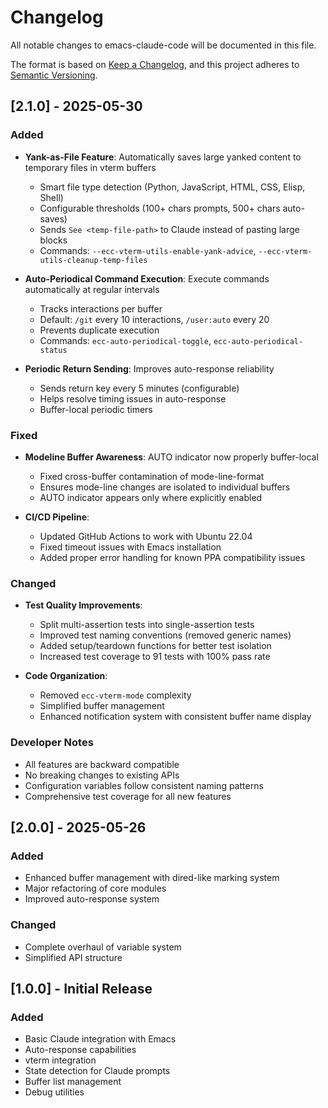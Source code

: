 # Changelog

All notable changes to emacs-claude-code will be documented in this file.

The format is based on [Keep a Changelog](https://keepachangelog.com/en/1.0.0/),
and this project adheres to [Semantic Versioning](https://semver.org/spec/v2.0.0.html).

## [2.1.0] - 2025-05-30

### Added
- **Yank-as-File Feature**: Automatically saves large yanked content to temporary files in vterm buffers
  - Smart file type detection (Python, JavaScript, HTML, CSS, Elisp, Shell)
  - Configurable thresholds (100+ chars prompts, 500+ chars auto-saves)
  - Sends `See <temp-file-path>` to Claude instead of pasting large blocks
  - Commands: `--ecc-vterm-utils-enable-yank-advice`, `--ecc-vterm-utils-cleanup-temp-files`
  
- **Auto-Periodical Command Execution**: Execute commands automatically at regular intervals
  - Tracks interactions per buffer
  - Default: `/git` every 10 interactions, `/user:auto` every 20
  - Prevents duplicate execution
  - Commands: `ecc-auto-periodical-toggle`, `ecc-auto-periodical-status`
  
- **Periodic Return Sending**: Improves auto-response reliability
  - Sends return key every 5 minutes (configurable)
  - Helps resolve timing issues in auto-response
  - Buffer-local periodic timers

### Fixed
- **Modeline Buffer Awareness**: AUTO indicator now properly buffer-local
  - Fixed cross-buffer contamination of mode-line-format
  - Ensures mode-line changes are isolated to individual buffers
  - AUTO indicator appears only where explicitly enabled
  
- **CI/CD Pipeline**:
  - Updated GitHub Actions to work with Ubuntu 22.04
  - Fixed timeout issues with Emacs installation
  - Added proper error handling for known PPA compatibility issues

### Changed
- **Test Quality Improvements**:
  - Split multi-assertion tests into single-assertion tests
  - Improved test naming conventions (removed generic names)
  - Added setup/teardown functions for better test isolation
  - Increased test coverage to 91 tests with 100% pass rate
  
- **Code Organization**:
  - Removed `ecc-vterm-mode` complexity
  - Simplified buffer management
  - Enhanced notification system with consistent buffer name display

### Developer Notes
- All features are backward compatible
- No breaking changes to existing APIs
- Configuration variables follow consistent naming patterns
- Comprehensive test coverage for all new features

## [2.0.0] - 2025-05-26

### Added
- Enhanced buffer management with dired-like marking system
- Major refactoring of core modules
- Improved auto-response system

### Changed
- Complete overhaul of variable system
- Simplified API structure

## [1.0.0] - Initial Release

### Added
- Basic Claude integration with Emacs
- Auto-response capabilities
- vterm integration
- State detection for Claude prompts
- Buffer list management
- Debug utilities